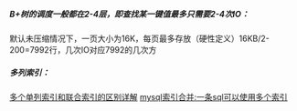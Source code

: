 ##### B+树的调度一般都在2-4层，即查找某一键值最多只需要2-4次IO：

默认未压缩情况下，一页大小为16K，每页最多存放（硬性定义）16KB/2-200=7992行，几次IO对应7992的几次方





##### 多列索引：

[多个单列索引和联合索引的区别详解](https://blog.csdn.net/Abysscarry/article/details/80792876)
[mysql索引合并:一条sql可以使用多个索引](https://www.bo56.com/mysql%E7%B4%A2%E5%BC%95%E5%90%88%E5%B9%B6%E4%B8%80%E6%9D%A1sql%E5%8F%AF%E4%BB%A5%E4%BD%BF%E7%94%A8%E5%A4%9A%E4%B8%AA%E7%B4%A2%E5%BC%95/)

